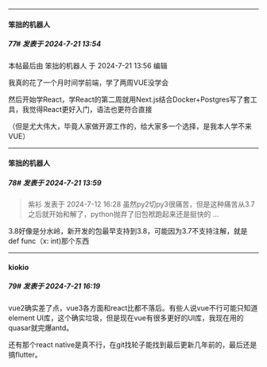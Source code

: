 ﻿
*****

####  笨拙的机器人  
##### 77#       发表于 2024-7-21 13:54

 本帖最后由 笨拙的机器人 于 2024-7-21 13:56 编辑 

我真的花了一个月时间学前端，学了两周VUE没学会

然后开始学React，学React的第二周就用Next.js结合Docker+Postgres写了套工具，我觉得React更好入门，语法也更符合直接

（但是尤大伟大，毕竟人家做开源工作的，给大家多一个选择，是我本人学不来VUE）


*****

####  笨拙的机器人  
##### 78#       发表于 2024-7-21 13:59

<blockquote>紫衫 发表于 2024-7-12 16:28
虽然py2切py3很痛苦，但是这种痛苦从3.7之后就开始和解了，python抛弃了旧包袱跑起来还是挺快的 ...</blockquote>
3.8好像是分水岭，新开发的包最早支持到3.8，可能因为3.7不支持注解，就是 def func（x: int)那个东西


*****

####  kiokio  
##### 79#       发表于 2024-7-21 16:19

vue2确实差了点，vue3各方面和react比都不落后。有些人说vue不行可能只知道element UI库，这个确实垃圾，但是现在vue有很多更好的UI库，我现在用的quasar就完爆antd。

还有那个react native是真不行，在git找轮子能找到最后更新几年前的，最后还是搞flutter。

